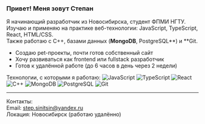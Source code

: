 ### Привет! Меня зовут Степан

Я начинающий разработчик из Новосибирска, студент ФПМИ НГТУ.  
Изучаю и применяю на практике веб-технологии: JavaScript, TypeScript, React, HTML/CSS.  
Также работаю с C++, базами данных (**MongoDB**, PostgreSQL**) и **Git.

- Создаю pet-проекты, почти готов собственный сайт
- Хочу развиваться как frontend или fullstack разработчик
- Готов к удалённой работе (до 6 часов в день через 2 недели)

Технологии, с которыми я работаю:
![JavaScript](https://img.shields.io/badge/-JavaScript-F7DF1E?style=flat-square&logo=javascript&logoColor=000)
![TypeScript](https://img.shields.io/badge/-TypeScript-3178C6?style=flat-square&logo=typescript&logoColor=fff)
![React](https://img.shields.io/badge/-React-61DAFB?style=flat-square&logo=react&logoColor=000)
![C++](https://img.shields.io/badge/-C++-00599C?style=flat-square&logo=c%2B%2B&logoColor=fff)
![MongoDB](https://img.shields.io/badge/-MongoDB-47A248?style=flat-square&logo=mongodb&logoColor=fff)
![PostgreSQL](https://img.shields.io/badge/-PostgreSQL-336791?style=flat-square&logo=postgresql&logoColor=fff)
![Git](https://img.shields.io/badge/-Git-F05032?style=flat-square&logo=git&logoColor=fff)

---

Контакты:  
Email: step.sinitsin@yandex.ru  
Локация: Новосибирск (работаю удалённо)
